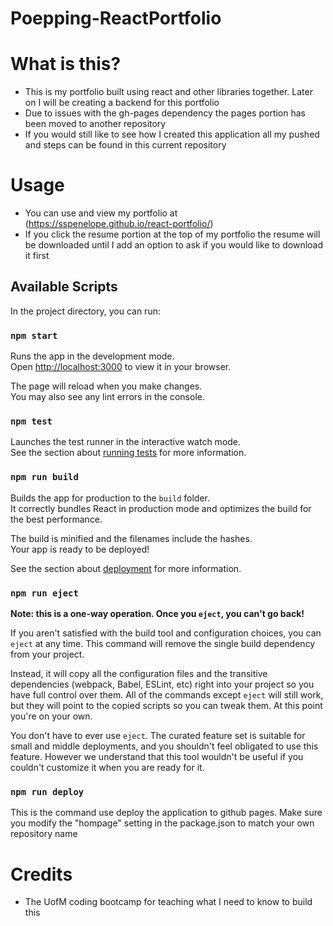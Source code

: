 # Poepping-ReactPortfolio

# What is this?
- This is my portfolio built using react and other libraries together. Later on I will be creating a backend for this portfolio
- Due to issues with the gh-pages dependency the pages portion has been moved to another repository
- If you would still like to see how I created this application all my pushed and steps can be found in this current repository

# Usage
- You can use and view my portfolio at (https://sspenelope.github.io/react-portfolio/) 
- If you click the resume portion at the top of my portfolio the resume will be downloaded until I add an option to ask if you would like to download it first

## Available Scripts

In the project directory, you can run:

### `npm start`

Runs the app in the development mode.\
Open [http://localhost:3000](http://localhost:3000) to view it in your browser.

The page will reload when you make changes.\
You may also see any lint errors in the console.

### `npm test`

Launches the test runner in the interactive watch mode.\
See the section about [running tests](https://facebook.github.io/create-react-app/docs/running-tests) for more information.

### `npm run build`

Builds the app for production to the `build` folder.\
It correctly bundles React in production mode and optimizes the build for the best performance.

The build is minified and the filenames include the hashes.\
Your app is ready to be deployed!

See the section about [deployment](https://facebook.github.io/create-react-app/docs/deployment) for more information.

### `npm run eject`

**Note: this is a one-way operation. Once you `eject`, you can't go back!**

If you aren't satisfied with the build tool and configuration choices, you can `eject` at any time. This command will remove the single build dependency from your project.

Instead, it will copy all the configuration files and the transitive dependencies (webpack, Babel, ESLint, etc) right into your project so you have full control over them. All of the commands except `eject` will still work, but they will point to the copied scripts so you can tweak them. At this point you're on your own.

You don't have to ever use `eject`. The curated feature set is suitable for small and middle deployments, and you shouldn't feel obligated to use this feature. However we understand that this tool wouldn't be useful if you couldn't customize it when you are ready for it.

### `npm run deploy`

This is the command use deploy the application to github pages. Make sure you modify the "hompage" setting in the package.json to match your own repository name

# Credits
- The UofM coding bootcamp for teaching what I need to know to build this